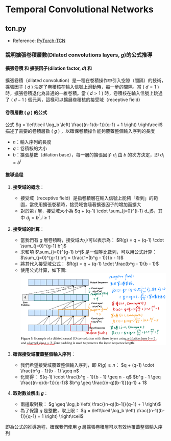 # Temporal Convolutional Networks

## tcn.py
- Reference: [PyTorch-TCN](https://github.com/paul-krug/pytorch-tcn)

### 說明擴張卷積層數(Dilated convolutions layers, $g$)的公式推導

#### 擴張卷積 和 擴張因子(dilation factor, $d$) 和
擴張卷積（dilated convolution）是一種在卷積操作中引入空隙（間隔）的技術，擴張因子 ( $d$ ) 決定了卷積核在輸入信號上滑動時，每一步的間隔。當 ( $d = 1$ ) 時，擴張卷積退化為普通的一維卷積。當 ( $d > 1$ ) 時，卷積核在輸入信號上跳過了 ( $d-1$ ) 個元素，這樣可以擴展卷積核的接受域（receptive field）

#### 卷積層數 ( $g$ ) 的公式
公式 $g = \left\lceil \log_b \left( \frac{(n-1)(b-1)}{q-1} + 1 \right) \right\rceil$  描述了需要的卷積層數 ( $g$ ) ，以確保卷積操作能夠覆蓋整個輸入序列的長度

- $n$：輸入序列的長度
- $q$：卷積核的大小
- $b$：擴張基數（dilation base），每一層的擴張因子 $d_i$ 由 $b$ 的次方決定，即 $d_i = b^i$

#### 推導過程

1. **接受域的概念**：
   - 接受域（receptive field）是指卷積層在輸入信號上能夠「看到」的範圍，當使用擴張卷積時，接受域會隨著擴張因子的增加而擴大
   - 對於第 $i$ 層，接受域大小為 $q + (q-1) \cdot \sum_{j=0}^{i-1} d_j$，其中 $d_j = b^j, i \geq 1$

2. **接受域的計算**：
   - 當我們有 $g$ 層卷積時，接受域大小可以表示為：
     $R(g) = q + (q-1) \cdot \sum_{j=0}^{g-1} b^j$
   - 求和項 $\sum_{j=0}^{g-1} b^j$ 是一個等比數列，可以用公式計算：
     $\sum_{j=0}^{g-1} b^j = \frac{1*(b^g - 1)}{b - 1}$
   - 將其代入接受域公式：
     $R(g) = q + (q-1) \cdot \frac{b^g - 1}{b - 1}$
   - 使用公式計算，如下圖:
     ![dilation_convolution](../pictures/dilation_convolution.png)

3. **確保接受域覆蓋整個輸入序列**：
   - 我們希望接受域覆蓋整個輸入序列，即 $R(g) \geq n$：
     $q + (q-1) \cdot \frac{b^g - 1}{b - 1} \geq n$
   - 化簡得：
     $(q-1) \cdot \frac{b^g - 1}{b - 1} \geq n - q$
     $b^g - 1 \geq \frac{(n-q)(b-1)}{q-1}$
     $b^g \geq \frac{(n-q)(b-1)}{q-1} + 1$

4. **取對數並解出 $g$**：
   - 兩邊取對數：
     $g \geq \log_b \left( \frac{(n-q)(b-1)}{q-1} + 1 \right)$
   - 為了保證 $g$ 是整數，取上限：
     $g = \left\lceil \log_b \left( \frac{(n-1)(b-1)}{q-1} + 1 \right) \right\rceil$

即為公式的推導過程，確保我們使用 $g$ 層擴張卷積層可以有效地覆蓋整個輸入序列


